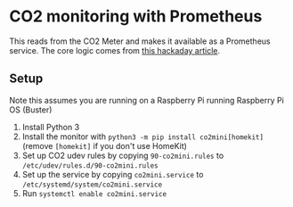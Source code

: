 # CO2 monitoring with Prometheus

This reads from the CO2 Meter and makes it available as a Prometheus service.
The core logic comes from [this hackaday article](https://hackaday.io/project/5301-reverse-engineering-a-low-cost-usb-co-monitor/log/17909-all-your-base-are-belong-to-us).

## Setup

Note this assumes you are running on a Raspberry Pi running Raspberry Pi OS (Buster)

1. Install Python 3
2. Install the monitor with `python3 -m pip install co2mini[homekit]` (remove `[homekit]` if you don't use HomeKit)
3. Set up CO2 udev rules by copying `90-co2mini.rules` to `/etc/udev/rules.d/90-co2mini.rules`
4. Set up the service by copying `co2mini.service` to `/etc/systemd/system/co2mini.service`
5. Run `systemctl enable co2mini.service`
